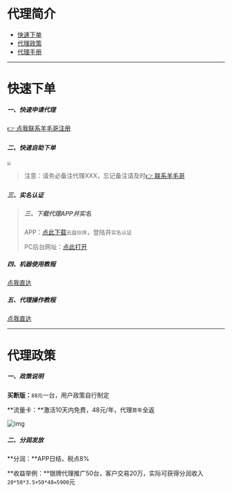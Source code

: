 # 代理简介

- [快速下单](#快速下单)
- [代理政策](#代理政策)
- [代理手册](#代理手册)

---

# 快速下单

##### 一、快速申请代理

[👉 点我联系羊毛哥注册](http://u.zjkmkj.com/unVf1 )

##### 二、快速自助下单

[<img src="https://cos.zjkmkj.com/media/2024/08/20/d94bbc2b11eeac7cc6201c136676e1c3-2.webp" style="zoom:50%;" />](http://kmshop.zjkmkj.com/pages/goods_details/index?id=41)

> 注意：请务必备注代理XXX，忘记备注请及时[👉 联系羊毛哥](http://u.zjkmkj.com/unVf1 )

##### 三、实名认证

> ##### 三、下载代理APP并实名
>
> APP：[点此下载](http://yzpqbpost.globebill.com/qbpostradition/app/agent/info/download)`云益伙伴`，登陆并`实名认证`
>
> PC后台网址：[点此打开](http://yzpqbpost.globebill.com/qbpostradition/index)

##### 四、机器使用教程

[点我直达](tool/yfb.md)

##### 五、代理操作教程

[点我直达](agent/yfb.md)

---

# 代理政策

##### 一、政策说明

**买断版：**`88元`一台，用户政策自行制定

**流量卡：**激活10天内免费，48元/年，代理`首年`全返

![img](https://cos.zjkmkj.com/media/2024/08/20/56bb0edbaaee9f797e2de8cad063ff37-2.webp)

##### **二、分润发放**

**分润：**APP日结，税点8%

**收益举例：**银牌代理推广50台，客户交易20万，实际可获得分润收入`20*50*3.5+50*48=5900`元
